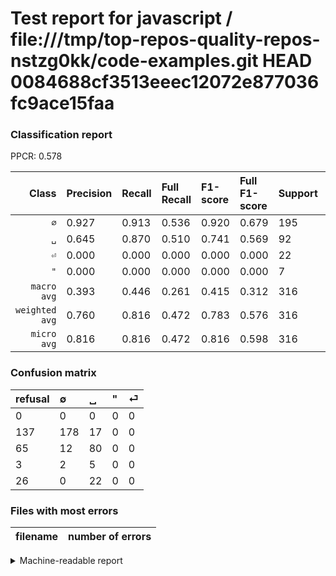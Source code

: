 # Test report for javascript / file:///tmp/top-repos-quality-repos-nstzg0kk/code-examples.git HEAD 0084688cf3513eeec12072e877036fc9ace15faa

### Classification report

PPCR: 0.578

| Class | Precision | Recall | Full Recall | F1-score | Full F1-score | Support | Full Support | PPCR |
|------:|:----------|:-------|:------------|:---------|:---------|:--------|:-------------|:-----|
| `∅` | 0.927| 0.913| 0.536| 0.920| 0.679| 195| 332| 0.587 |
| `␣` | 0.645| 0.870| 0.510| 0.741| 0.569| 92| 157| 0.586 |
| `⏎` | 0.000| 0.000| 0.000| 0.000| 0.000| 22| 48| 0.458 |
| `"` | 0.000| 0.000| 0.000| 0.000| 0.000| 7| 10| 0.700 |
| `macro avg` | 0.393| 0.446| 0.261| 0.415| 0.312| 316| 547| 0.578 |
| `weighted avg` | 0.760| 0.816| 0.472| 0.783| 0.576| 316| 547| 0.578 |
| `micro avg` | 0.816| 0.816| 0.472| 0.816| 0.598| 316| 547| 0.578 |

### Confusion matrix

|refusal|  ∅| ␣| "| ⏎| 
|:---|:---|:---|:---|:---|
|0 |0 |0 |0 |0 |
|137 |178 |17 |0 |0 |
|65 |12 |80 |0 |0 |
|3 |2 |5 |0 |0 |
|26 |0 |22 |0 |0 |

### Files with most errors

| filename | number of errors|
|:----:|:-----|

<details>
    <summary>Machine-readable report</summary>
```json
{
  "cl_report": {"\"": {"f1-score": 0.0, "precision": 0.0, "recall": 0.0, "support": 7}, "macro avg": {"f1-score": 0.4151593453919035, "precision": 0.3930611559139785, "recall": 0.4455964325529543, "support": 316}, "micro avg": {"f1-score": 0.8164556962025317, "precision": 0.8164556962025317, "recall": 0.8164556962025317, "support": 316}, "weighted avg": {"f1-score": 0.7833164338904697, "precision": 0.7599243313597387, "recall": 0.8164556962025317, "support": 316}, "\u2205": {"f1-score": 0.9198966408268734, "precision": 0.9270833333333334, "recall": 0.9128205128205128, "support": 195}, "\u23ce": {"f1-score": 0.0, "precision": 0.0, "recall": 0.0, "support": 22}, "\u2423": {"f1-score": 0.7407407407407407, "precision": 0.6451612903225806, "recall": 0.8695652173913043, "support": 92}},
  "cl_report_full": {"\"": {"f1-score": 0.0, "precision": 0.0, "recall": 0.0, "support": 10}, "macro avg": {"f1-score": 0.3121960826926734, "precision": 0.3930611559139785, "recall": 0.26142467961016036, "support": 547}, "micro avg": {"f1-score": 0.5979142526071842, "precision": 0.8164556962025317, "recall": 0.4716636197440585, "support": 547}, "weighted avg": {"f1-score": 0.5757811146288688, "precision": 0.7478646969786323, "recall": 0.4716636197440585, "support": 547}, "\u2205": {"f1-score": 0.6793893129770993, "precision": 0.9270833333333334, "recall": 0.536144578313253, "support": 332}, "\u23ce": {"f1-score": 0.0, "precision": 0.0, "recall": 0.0, "support": 48}, "\u2423": {"f1-score": 0.5693950177935944, "precision": 0.6451612903225806, "recall": 0.5095541401273885, "support": 157}},
  "ppcr": 0.5776965265082267
}
```
</details>
